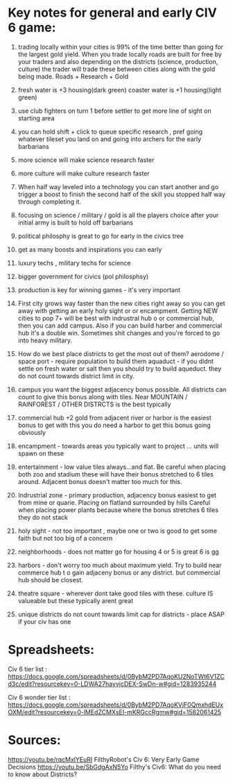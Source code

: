 # Key notes for general and early CIV 6 game: 


1. trading locally within your cities is 99% of the time better than going for the largest gold yield. When you trade locally roads are built for free by your traders and also depending on the districts (science, production, culture) the trader will trade these between cities along with the gold being made. Roads + Research + Gold

2. fresh water is +3 housing(dark green)
   coaster water is +1 housing(light green) 

3. use club fighters on turn 1 before settler to get more line of sight on starting area

4. you can hold shift + click to queue specific research , pref going whatever tileset you land on and going into archers for the early barbarians

5. more science will make science research faster

6. more culture will make culture research faster 

7. When half way leveled into a technology you can start another and go trigger a boost to finish the second half of the skill you stopped half way through completing it.

8. focusing on science / military / gold is all the players choice after your initial army is built to hold off barbarians

9. political philosphy is great to go for early in the civics tree

10. get as many boosts and inspirations you can early

11. luxury techs , military techs for science

12. bigger government for civics  (pol philosphsy)

13. production is key for winning games - it's very important 

14. First city grows way faster than the new cities right away so you can get away with getting an early holy sight or   or encampment. Getting NEW cities to pop 7+ will be best with indrustral hub      o    or commercial hub, then you can add campus. Also if you can build harber and commercial hub it's a double win.
    Sometimes shit changes and you're forced to go into heavy military. 

15. How do we best place districts to get the most out of them? 
    aerodome / space port - require population to build them
    aquaduct - if you didnt settle on fresh water or salt then you should try to build aqueduct. they do not count towards district limit in city. 

16. campus you want the biggest adjacency bonus possible. All districts can count to give this bonus along with tiles. Near MOUNTAIN / RAINFOREST / OTHER DISTRCTS is the best typically 

17. commercial hub +2 gold from adjacent river or harbor is the easiest bonus to get with this you do need a harbor to get this bonus going obviously

18. encampment - towards areas you typically want to project ... units will spawn on these 

19. entertainment - low value tiles always...and flat. Be careful when placing both zoo and stadium these will have their bonus stretched to 6 tiles around. Adjacent bonus doesn't matter too much for this.

20. Indrustrial zone - primary production, adjacency bonus easiest to get from mine or quarie. Placing on flatland surrounded by hills Careful when placing power plants because where the bonus stretches 6 tiles they do not stack

21. holy sight - not too important , maybe one or two is good to get some faith but not too big of a concern

22. neighborhoods - does not matter go for housing 4 or 5 is great 6 is gg

23. harbors - don't worry too much about maximum yield. Try to build near commerce hub t o gain adjaceny bonus or any district. but commercial hub should be closest.

24. theatre square - wherever dont take good tiles with these. culture IS valueable but these typically arent great

25. unique districts do not count towards limit cap for districts - place ASAP if your civ has one 








# Spreadsheets:

Civ 6 tier list : https://docs.google.com/spreadsheets/d/0BybM2PD7AqoKU2NoTWt6V1ZCd3c/edit?resourcekey=0-LDWA27hayvjcDEX-SwDn-w#gid=1283935244

Civ 6 wonder tier list : https://docs.google.com/spreadsheets/d/0BybM2PD7AqoKVjF0QmxhdEUxOXM/edit?resourcekey=0-lMEdZCMXsEI-mKRGccRgmw#gid=1582061425


# Sources: 
https://youtu.be/rqcMxlYEuRI FilthyRobot's Civ 6: Very Early Game Decisions
https://youtu.be/SbGdgAxN5Yo Filthy's Civ6: What do you need to know about Districts?

